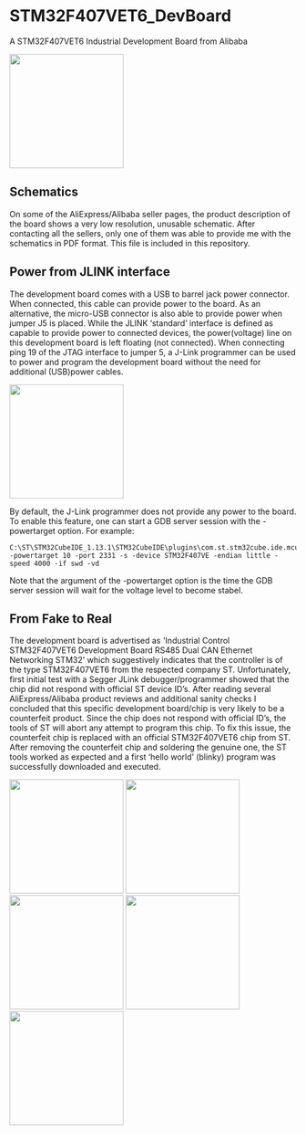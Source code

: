 # STM32F407VET6_DevBoard
A STM32F407VET6 Industrial Development Board from Alibaba

<img src="https://github.com/sambuls/STM32F407VET6_DevBoard/assets/10206545/51135204-c445-4b2e-9b0e-9131603c9c60" width="200">



## Schematics
On some of the AliExpress/Alibaba seller pages, the product description of the board shows a very low resolution, unusable schematic.
After contacting all the sellers, only one of them was able to provide me with the schematics in PDF format.
This file is included in this repository.

## Power from JLINK interface

The development board comes with a USB to barrel jack power connector. When connected, this cable can provide power to the board. As an alternative, the micro-USB connector is also able to provide power when jumper J5 is placed.
While the JLINK ‘standard’ interface is defined as capable to provide power to connected devices, the power(voltage) line on this development board is left floating (not connected). When connecting ping 19 of the JTAG interface to jumper 5, a J-Link programmer can be used to power and program the development board without the need for additional (USB)power cables.

<img src="https://github.com/sambuls/STM32F407VET6_DevBoard/assets/10206545/979fc7d8-5c55-4197-83fb-cddc7ce6b8dc" width="200">

By default, the J-Link programmer does not provide any power to the board. To enable this feature, one can start a GDB server session with the -powertarget option.
For example:

```
C:\ST\STM32CubeIDE_1.13.1\STM32CubeIDE\plugins\com.st.stm32cube.ide.mcu.externaltools.jlink.win32_2.2.0.202305091550\tools\bin\JLinkGDBServerCL.exe -powertarget 10 -port 2331 -s -device STM32F407VE -endian little -speed 4000 -if swd -vd
```

Note that the argument of the -powertarget option is the time the GDB server session will wait for the voltage level to become stabel.

## From Fake to Real

The development board is advertised as 'Industrial Control STM32F407VET6 Development Board RS485 Dual CAN Ethernet Networking STM32' which suggestively indicates that the controller is of the type STM32F407VET6 from the respected company ST.
Unfortunately, first initial test with a Segger JLink debugger/programmer showed that the chip did not respond with official ST device ID’s.
After reading several AliExpress/Alibaba product reviews and additional sanity checks I concluded that this specific development board/chip is very likely to be a counterfeit product.
Since the chip does not respond with official ID’s, the tools of ST will abort any attempt to program this chip. To fix this issue, the counterfeit chip is replaced with an official STM32F407VET6 chip from ST.
After removing the counterfeit chip and soldering the genuine one, the ST tools worked as expected and a first ‘hello world’ (blinky) program was successfully downloaded and executed.

<img src="https://github.com/sambuls/STM32F407VET6_DevBoard/assets/10206545/e59d9ec1-b42c-4076-9878-3a10bcc6a687" width="200">
<img src="https://github.com/sambuls/STM32F407VET6_DevBoard/assets/10206545/a0976636-ae28-4b34-bd82-ff91e7c9f746" width="200">
<img src="https://github.com/sambuls/STM32F407VET6_DevBoard/assets/10206545/50c2cca8-b306-4849-a320-658596c5a122" width="200">
<img src="https://github.com/sambuls/STM32F407VET6_DevBoard/assets/10206545/15d9dc3b-917b-4e15-853a-f29a0c2649e4" width="200">
<img src="https://github.com/sambuls/STM32F407VET6_DevBoard/assets/10206545/d7e22228-bdcd-4e6d-b827-37b5bf2147e6" width="200">

